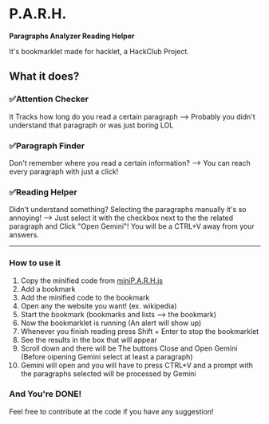 # P.A.R.H.
**Paragraphs Analyzer Reading Helper**

It's bookmarklet made for hacklet, a HackClub Project.

## What it does?

### ✅Attention Checker
It Tracks how long do you read a certain paragraph --> Probably you didn't understand that paragraph or was just boring LOL

### ✅Paragraph Finder
Don't remember where you read a certain information? --> You can reach every paragraph with just a click!

### ✅Reading Helper
Didn't understand something? Selecting the paragraphs manually it's so annoying! --> Just select it with the checkbox next to the the related paragraph and Click "Open Gemini"! You will be a CTRL+V away from your answers.

---
### How to use it

1. Copy the minified code from [miniP.A.R.H.js](miniP.A.R.H.js)
2. Add a bookmark
3. Add the minified code to the bookmark
4. Open any the website you want! (ex. wikipedia)
5. Start the bookmark (bookmarks and lists --> the bookmark)
6. Now the bookmarklet is running (An alert will show up)
7. Whenever you finish reading press Shift + Enter to stop the bookmarklet
8. See the results in the box that will appear
9. Scroll down and there will be The buttons Close and Open Gemini (Before oipening Gemini select at least a paragraph)
10. Gemini will open and you will have to press CTRL+V and a prompt with the paragraphs selected will be processed by Gemini

### And You're DONE!
Feel free to contribute at the code if you have any suggestion!

